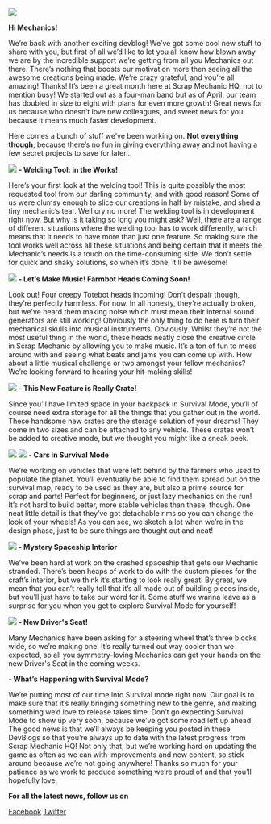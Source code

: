 ![](http://i.imgur.com/oi77YdZ.png)

**Hi Mechanics!**


We’re back with another exciting devblog! We’ve got some cool new stuff to share with you, but first of all we’d like to let you all know how blown away we are by the incredible support we’re getting from all you Mechanics out there. There’s nothing that boosts our motivation more then seeing all the awesome creations being made. We’re crazy grateful, and you’re all amazing! Thanks! It’s been a great month here at Scrap Mechanic HQ, not to mention busy! We started out as a four-man band but as of April, our team has doubled in size to eight with plans for even more growth! Great news for us because who doesn’t love new colleagues, and sweet news for you because it means much faster development.

Here comes a bunch of stuff we’ve been working on. **Not everything though**, because there’s no fun in giving everything away and not having a few secret projects to save for later…


![](http://www.scrapmechanic.com/media/1091/welding-tool.png?width=1184px&height=599px)
**- Welding Tool: in the Works!**


Here’s your first look at the welding tool! This is quite possibly the most requested tool from our darling community, and with good reason! Some of us were clumsy enough to slice our creations in half by mistake, and shed a tiny mechanic’s tear. Well cry no more! The welding tool is in development right now. But why is it taking so long you might ask? Well, there are a range of different situations where the welding tool has to work differently, which means that it needs to have more than just one feature. So making sure the tool works well across all these situations and being certain that it meets the Mechanic’s needs is a touch on the time-consuming side. We don’t settle for quick and shaky solutions, so when it’s done, it’ll be awesome!


![](http://www.scrapmechanic.com/media/1089/totebot-heads.jpg?width=1194px&height=671px)
**- Let’s Make Music! Farmbot Heads Coming Soon!**

Look out! Four creepy Totebot heads incoming! Don’t despair though, they’re perfectly harmless. For now. In all honesty, they're actually broken, but we've heard them making noise which must mean their internal sound generators are still working! Obviously the only thing to do here is turn their mechanical skulls into musical instruments. Obviously. Whilst they’re not the most useful thing in the world, these heads neatly close the creative circle in Scrap Mechanic by allowing you to make music. It’s a ton of fun to mess around with and seeing what beats and jams you can come up with. How about a little musical challenge or two amongst your fellow mechanics? We’re looking forward to hearing your hit-making skills!


![](http://www.scrapmechanic.com/media/1090/crates.jpg?width=1185px&height=742px)
**- This New Feature is Really Crate!**

Since you’ll have limited space in your backpack in Survival Mode, you’ll of course need extra storage for all the things that you gather out in the world. These handsome new crates are the storage solution of your dreams! They come in two sizes and can be attached to any vehicle. These crates won’t be added to creative mode, but we thought you might like a sneak peek.


![](http://www.scrapmechanic.com/media/1085/car1.png?width=1157px&height=650px)
![](http://www.scrapmechanic.com/media/1087/car2.png?width=1160px&height=747px)
**- Cars in Survival Mode**

We’re working on vehicles that were left behind by the farmers who used to populate the planet. You’ll eventually be able to find them spread out on the survival map, ready to be used as they are, but also a prime source for scrap and parts! Perfect for beginners, or just lazy mechanics on the run! It’s not hard to build better, more stable vehicles than these, though. One neat little detail is that they’ve got detachable rims so you can change the look of your wheels! As you can see, we sketch a lot when we’re in the design phase, just to be sure things are thought out and neat!


![](http://www.scrapmechanic.com/media/1088/shipwreck.png?width=1156px&height=629px)
**- Mystery Spaceship Interior**

We’ve been hard at work on the crashed spaceship that gets our Mechanic stranded. There’s been heaps of work to do with the custom pieces for the craft’s interior, but we think it’s starting to look really great! By great, we mean that you can’t really tell that it’s all made out of building pieces inside, but you’ll just have to take our word for it. Some stuff we wanna leave as a surprise for you when you get to explore Survival Mode for yourself!


![](http://www.scrapmechanic.com/media/1086/3x5-steering.png?width=1153px&height=648px)
**- New Driver's Seat!**

Many Mechanics have been asking for a steering wheel that’s three blocks wide, so we’re making one! It’s really turned out way cooler than we expected, so all you symmetry-loving Mechanics can get your hands on the new Driver's Seat in the coming weeks.


**- What’s Happening with Survival Mode?**

We’re putting most of our time into Survival mode right now. Our goal is to make sure that it’s really bringing something new to the genre, and making something we’d love to release takes time. Don’t go expecting Survival Mode to show up very soon, because we’ve got some road left up ahead. The good news is that we’ll always be keeping you posted in these DevBlogs so that you’re always up to date with the latest progress from Scrap Mechanic HQ! Not only that, but we’re working hard on updating the game as often as we can with improvements and new content, so stick around because we’re not going anywhere! Thanks so much for your patience as we work to produce something we’re proud of and that you’ll hopefully love.


**For all the latest news, follow us on** 

[Facebook](https://www.facebook.com/scrapmechanic/)
[Twitter](https://twitter.com/ScrapMechanic)